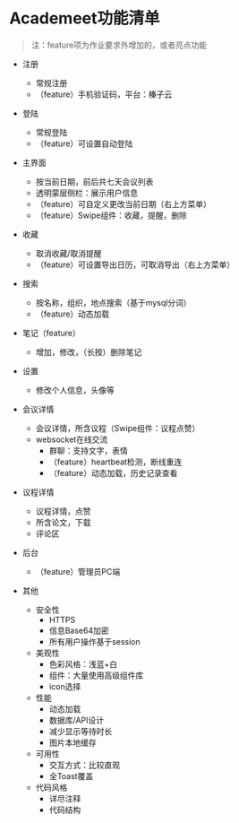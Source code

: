 # Academeet功能清单

> 注：feature项为作业要求外增加的，或者亮点功能

* 注册
  * 常规注册
  * （feature）手机验证码，平台：榛子云

* 登陆
  * 常规登陆
  * （feature）可设置自动登陆
* 主界面
  * 按当前日期，前后共七天会议列表
  * 透明蒙层侧栏：展示用户信息
  * （feature）可自定义更改当前日期（右上方菜单）
  * （feature）Swipe组件：收藏，提醒，删除
* 收藏
  * 取消收藏/取消提醒
  * （feature）可设置导出日历，可取消导出（右上方菜单）

* 搜索
  * 按名称，组织，地点搜索（基于mysql分词）
  * （feature）动态加载

* 笔记（feature）
  * 增加，修改，（长按）删除笔记
* 设置
  * 修改个人信息，头像等

* 会议详情
  * 会议详情，所含议程（Swipe组件：议程点赞）
  * websocket在线交流
    * 群聊：支持文字，表情
    * （feature）heartbeat检测，断线重连
    * （feature）动态加载，历史记录查看

* 议程详情
  * 议程详情，点赞
  * 所含论文，下载
  * 评论区
* 后台
  * （feature）管理员PC端
* 其他
  * 安全性
    * HTTPS
    * 信息Base64加密
    * 所有用户操作基于session
  * 美观性
    * 色彩风格：浅蓝+白
    * 组件：大量使用高级组件库
    * icon选择
  * 性能
    * 动态加载
    * 数据库/API设计
    * 减少显示等待时长
    * 图片本地缓存
  * 可用性
    * 交互方式：比较直观
    * 全Toast覆盖
  * 代码风格
    * 详尽注释
    * 代码结构